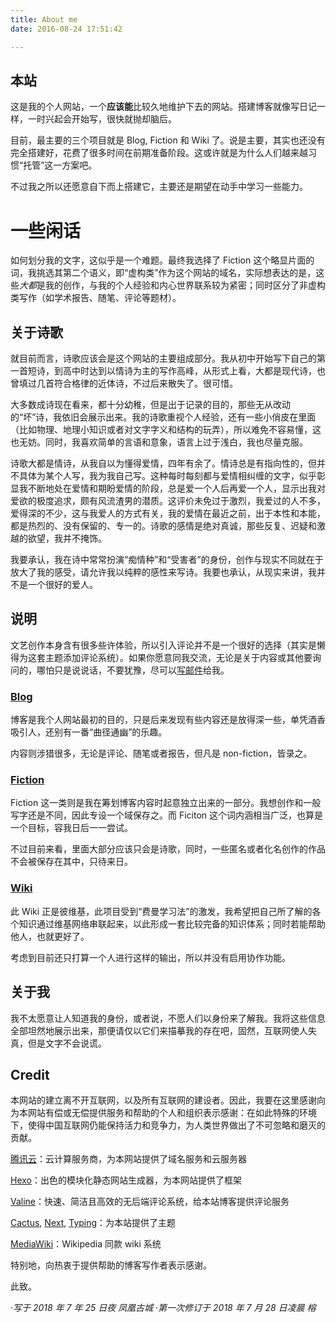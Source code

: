 ```yaml
---
title: About me
date: 2016-08-24 17:51:42

---
```


## 本站

这是我的个人网站，一个**应该能**比较久地维护下去的网站。搭建博客就像写日记一样，一时兴起会开始写，很快就抛却脑后。

目前，最主要的三个项目就是 Blog, Fiction 和 Wiki 了。说是主要，其实也还没有完全搭建好，花费了很多时间在前期准备阶段。这或许就是为什么人们越来越习惯“托管”这一方案吧。

不过我之所以还愿意自下而上搭建它，主要还是期望在动手中学习一些能力。

# 一些闲话

如何划分我的文字，这似乎是一个难题。最终我选择了 Fiction 这个略显片面的词，我挑选其第二个语义，即“虚构类”作为这个网站的域名，实际想表达的是，这些*大都*是我的创作，与我的个人经验和内心世界联系较为紧密；同时区分了非虚构类写作（如学术报告、随笔、评论等题材）。

## 关于诗歌

就目前而言，诗歌应该会是这个网站的主要组成部分。我从初中开始写下自己的第一首短诗，到高中时达到以情诗为主的写作高峰，从形式上看，大都是现代诗，也曾填过几首符合格律的近体诗，不过后来散失了。很可惜。

大多数成诗现在看来，都十分幼稚，但是出于记录的目的，那些无从改动的“坏”诗，我依旧会展示出来。我的诗歌重视个人经验，还有一些小俏皮在里面（比如物理、地理小知识或者对文字字义和结构的玩弄），所以难免不容易懂，这也无妨。同时，我喜欢简单的言语和意象，语言上过于浅白，我也尽量克服。

诗歌大都是情诗，从我自以为懂得爱情，四年有余了。情诗总是有指向性的，但并不具体为某个人写，我为我自己写。这种每时每刻都与爱情相纠缠的文字，似乎彰显我不断地处在爱情和期盼爱情的阶段，总是爱一个人后再爱一个人，显示出我对爱欲的极度追求，颇有风流渣男的潜质。这评价未免过于激烈，我爱过的人不多，爱得深的不少，这与我爱人的方式有关，我的爱情在最近之前，出于本性和本能，都是热烈的、没有保留的、专一的。诗歌的感情是绝对真诚，那些反复、迟疑和激越的欲望，我并不掩饰。

我要承认，我在诗中常常扮演“痴情种”和“受害者”的身份，创作与现实不同就在于放大了我的感受，请允许我以纯粹的感性来写诗。我要也承认，从现实来讲，我并不是一个很好的爱人。

## 说明

文艺创作本身含有很多些许体验，所以引入评论并不是一个很好的选择（其实是懒得为这套主题添加评论系统）。如果你愿意同我交流，无论是关于内容或其他要询问的，哪怕只是说说话，不要犹豫，尽可以[写邮件](mailto:fiction@herbhuang.com)给我。

### [Blog](https://blog.herbhuang.com)

博客是我个人网站最初的目的，只是后来发现有些内容还是放得深一些，单凭酒香吸引人，还别有一番“曲径通幽”的乐趣。

内容则涉猎很多，无论是评论、随笔或者报告，但凡是 non-fiction，皆录之。

### [Fiction](https://fiction.herbhuang.com)

Fiction 这一类则是我在筹划博客内容时起意独立出来的一部分。我想创作和一般写字还是不同，因此专设一个域保存之。而 Ficiton 这个词内涵相当广泛，也算是一个目标，容我日后一一尝试。

不过目前来看，里面大部分应该只会是诗歌，同时，一些匿名或者化名创作的作品不会被保存在其中，只待来日。

### [Wiki](https://wiki.herbhuang.com)

此 Wiki 正是彼维基，此项目受到“费曼学习法”的激发，我希望把自己所了解的各个知识通过维基网络串联起来，以此形成一套比较完备的知识体系；同时若能帮助他人，也就更好了。

考虑到目前还只打算一个人进行这样的输出，所以并没有启用协作功能。

## 关于我

我不太愿意让人知道我的身份，或者说，不愿人们以身份来了解我。我将这些信息全部坦然地展示出来，那便请仅以它们来描摹我的存在吧，固然，互联网使人失真，但是文字不会说谎。

## Credit

本网站的建立离不开互联网，以及所有互联网的建设者。因此，我要在这里感谢向为本网站有偿或无偿提供服务和帮助的个人和组织表示感谢：在如此特殊的环境下，使得中国互联网仍能保持活力和竞争力，为人类世界做出了不可忽略和磨灭的贡献。

[腾讯云](https://cloud.tencent.com)：云计算服务商，为本网站提供了域名服务和云服务器

[Hexo](https://hexo.io)：出色的模块化静态网站生成器，为本网站提供了框架

[Valine](https://valine.js.org)：快速、简洁且高效的无后端评论系统，给本站博客提供评论服务

[Cactus](https://github.com/probberechts/hexo-theme-cactus), [Next](https://github.com/theme-next/hexo-theme-next), [Typing](https://github.com/geekplux/hexo-theme-typing)：为本站提供了主题

[MediaWiki](https://www.mediawiki.org)：Wikipedia 同款 wiki 系统

特别地，向热衷于提供帮助的博客写作者表示感谢。

此致。

·*写于 2018 年 7 年 25 日夜 凤凰古城*
·*第一次修订于 2018 年 7 月 28 日凌晨 榕*